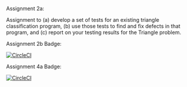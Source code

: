 Assignment 2a:

Assignment to (a) develop a set of tests for an existing triangle classification program, (b) use those tests to find and fix defects in that program, and (c) report on your testing results for the Triangle problem.


Assignment 2b Badge:

[![CircleCI](https://dl.circleci.com/status-badge/img/gh/rdhadda123/SSW567/tree/main.svg?style=svg&circle-token=CCIPRJ_237wJzGKhHBTv6ZA81H9Av_235a35774b8bbbf21a04ee65edf676d0c61339d5)](https://dl.circleci.com/status-badge/redirect/gh/rdhadda123/SSW567/tree/main)

Assignment 4a Badge:

[![CircleCI](https://dl.circleci.com/status-badge/img/gh/rdhadda123/SSW567/tree/main.svg?style=svg)](https://dl.circleci.com/status-badge/redirect/gh/rdhadda123/SSW567/tree/main)